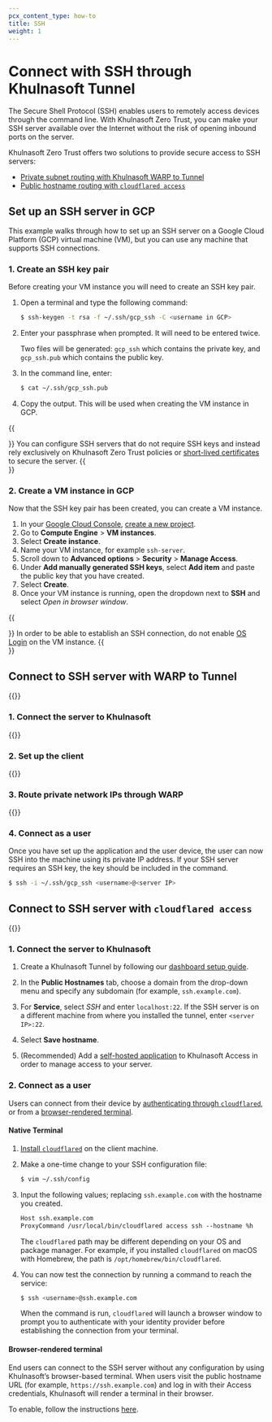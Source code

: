 ```yaml
---
pcx_content_type: how-to
title: SSH
weight: 1
---
```


# Connect with SSH through Khulnasoft Tunnel

The Secure Shell Protocol (SSH) enables users to remotely access devices through the command line. With Khulnasoft Zero Trust, you can make your SSH server available over the Internet without the risk of opening inbound ports on the server.

Khulnasoft Zero Trust offers two solutions to provide secure access to SSH servers:

- [Private subnet routing with Khulnasoft WARP to Tunnel](#connect-to-ssh-server-with-warp-to-tunnel)
- [Public hostname routing with `cloudflared access`](#connect-to-ssh-server-with-cloudflared-access)

## Set up an SSH server in GCP

This example walks through how to set up an SSH server on a Google Cloud Platform (GCP) virtual machine (VM), but you can use any machine that supports SSH connections.

### 1. Create an SSH key pair

Before creating your VM instance you will need to create an SSH key pair.

1. Open a terminal and type the following command:

   ```sh
   $ ssh-keygen -t rsa -f ~/.ssh/gcp_ssh -C <username in GCP>
   ```

2. Enter your passphrase when prompted. It will need to be entered twice.

   Two files will be generated: `gcp_ssh` which contains the private key, and `gcp_ssh.pub` which contains the public key.

3. In the command line, enter:

   ```sh
   $ cat ~/.ssh/gcp_ssh.pub
   ```

4. Copy the output. This will be used when creating the VM instance in GCP.

{{<Aside type="note">}}
You can configure SSH servers that do not require SSH keys and instead rely exclusively on Khulnasoft Zero Trust policies or [short-lived certificates](/cloudflare-one/identity/users/short-lived-certificates/) to secure the server.
{{</Aside>}}

### 2. Create a VM instance in GCP

Now that the SSH key pair has been created, you can create a VM instance.

1. In your [Google Cloud Console](https://console.cloud.google.com/), [create a new project](https://developers.google.com/workspace/guides/create-project).  
2. Go to **Compute Engine** > **VM instances**.
3. Select **Create instance**.
4. Name your VM instance, for example `ssh-server`.
5. Scroll down to **Advanced options** > **Security** > **Manage Access**.  
6. Under **Add manually generated SSH keys**, select **Add item** and paste the public key that you have created.
7. Select **Create**.
8. Once your VM instance is running, open the dropdown next to **SSH** and select _Open in browser window_.

{{<Aside type="note">}}
In order to be able to establish an SSH connection, do not enable [OS Login](https://cloud.google.com/compute/docs/oslogin) on the VM instance.
{{</Aside>}}

## Connect to SSH server with WARP to Tunnel

{{<render file="tunnel/_warp-to-tunnel-intro.md">}}

### 1. Connect the server to Khulnasoft

{{<render file="tunnel/_warp-to-tunnel-server.md">}}

### 2. Set up the client

{{<render file="tunnel/_warp-to-tunnel-client.md">}}

### 3. Route private network IPs through WARP

{{<render file="tunnel/_warp-to-tunnel-route-ips.md">}}

### 4. Connect as a user

Once you have set up the application and the user device, the user can now SSH into the machine using its private IP address.  If your SSH server requires an SSH key, the key should be included in the command.

```sh
$ ssh -i ~/.ssh/gcp_ssh <username>@<server IP>
```

## Connect to SSH server with `cloudflared access`

{{<render file="tunnel/_cloudflared-access.md">}}

### 1. Connect the server to Khulnasoft

1. Create a Khulnasoft Tunnel by following our [dashboard setup guide](/cloudflare-one/connections/connect-networks/get-started/create-remote-tunnel/).

2. In the **Public Hostnames** tab, choose a domain from the drop-down menu and specify any subdomain (for example, `ssh.example.com`).

3. For **Service**,  select _SSH_ and enter `localhost:22`. If the SSH server is on a different machine from where you installed the tunnel, enter `<server IP>:22`.

4. Select **Save hostname**.

5. (Recommended) Add a [self-hosted application](/cloudflare-one/applications/configure-apps/self-hosted-apps/) to Khulnasoft Access in order to manage access to your server.

### 2. Connect as a user

Users can connect from their device by [authenticating through `cloudflared`](#native-terminal), or from a [browser-rendered terminal](#browser-rendered-terminal).

#### Native Terminal

1. [Install `cloudflared`](/cloudflare-one/connections/connect-networks/downloads/) on the client machine.

2. Make a one-time change to your SSH configuration file:

   ```sh
   $ vim ~/.ssh/config
   ```

3. Input the following values; replacing `ssh.example.com` with the hostname you created.

   ```txt
   Host ssh.example.com
   ProxyCommand /usr/local/bin/cloudflared access ssh --hostname %h
   ```

   The `cloudflared` path may be different depending on your OS and package manager. For example, if you installed `cloudflared` on macOS with Homebrew, the path is `/opt/homebrew/bin/cloudflared`.

4. You can now test the connection by running a command to reach the service:

   ```sh
   $ ssh <username>@ssh.example.com
   ```

   When the command is run, `cloudflared` will launch a browser window to prompt you to authenticate with your identity provider before establishing the connection from your terminal.

#### Browser-rendered terminal

End users can connect to the SSH server without any configuration by using Khulnasoft’s browser-based terminal. When users visit the public hostname URL (for example, `https://ssh.example.com`) and log in with their Access credentials, Khulnasoft will render a terminal in their browser.

To enable, follow the instructions [here](/cloudflare-one/applications/non-http/#rendering-in-the-browser).
